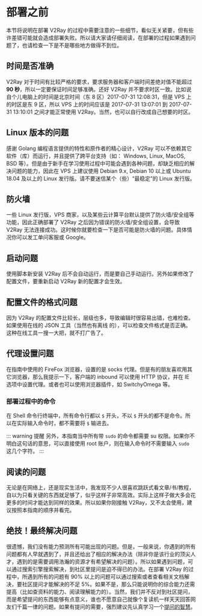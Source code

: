 # 部署之前

本节将说明在部署 V2Ray 的过程中需要注意的一些细节，看似无关紧要，但有些许差错可能就会造成部署失败。所以请大家请仔细阅读，在部署的过程如果遇到问题了，也请检查一下是不是哪些地方做得不到位。

## 时间是否准确

V2Ray 对于时间有比较严格的要求，要求服务器和客户端时间差绝对值不能超过**90 秒**，所以一定要保证时间足够准确。还好 V2Ray 并不要求时区一致。比如说自个儿电脑上的时间是北京时间（东 8 区）2017-07-31 12:08:31，但是 VPS 上的时区是东 9 区，所以 VPS 上的时间应该是 2017-07-31 13:07:01 到 2017-07-31 13:10:01 之间才能正常使用 V2Ray。当然，也可以自行改成自己想要的时区。

## Linux 版本的问题

感谢 Golang 编程语言提供的特性和原作者的精心设计，V2Ray 可以不依赖其它软件（库）而运行，并且提供了跨平台支持（如： Windows, Linux, MacOS, BSD 等）。但是由于新手在学习使用过程中可能会遇到各种问题，却缺乏相应的解决问题的能力，因此在 VPS 上建议使用 Debian 9.x, Debian 10 以上或 Ubuntu 18.04 及以上的 Linux 发行版。请不要迷信某个（些）“最稳定”的 Linux 发行版。

## 防火墙

一些 Linux 发行版，VPS 商家，以及某些云计算平台默认提供了防火墙/安全组等功能，因此正确部署了 V2Ray 之后因为错误的防火墙/安全组设置，会导致 V2Ray 无法连接成功。这时候你就要检查一下是否可能是防火墙的问题。具体情况你可以发工单问客服或 Google。

## 启动问题

使用脚本新安装 V2Ray 后不会自动运行，而是要自己手动运行。另外如果修改了配置文件，要重新启动 V2Ray 新的配置才会生效。

## 配置文件的格式问题

因为 V2Ray 的配置文件比较长，层级也多，导致编辑时很容易出错，也难检查。如果使用在线的 JSON 工具（当然也有离线 的），可以检查文件格式是否正确。这种在线工具一搜一大把，就不打广告了。

## 代理设置问题

在指南中使用的 FireFox 浏览器，设置的是 socks 代理。但是有的朋友喜欢用其它浏览器，那么我提示一下，客户端的 inbound 可以使用 HTTP 协议，并在 IE 选项中设置代理。或者也可以使用浏览器插件，如 SwitchyOmega 等。

### 部署过程中的命令

在 Shell 命令行终端中，所有命令行都以 `$` 开头，不以 `$` 开头的都不是命令。所以在实际输入命令时，都不需要将 `$` 输进去。

::: warning 提醒
另外，本指南当中所有带 `sudo` 的命令都需要 su 权限。如果你不明白这句话的意思，可以直接使用 root 账户，则在输入命令时不需要输入 `sudo` 这几个字符。
:::

## 阅读的问题

无论是在网络上，还是现实生活中，我发现不少人很喜欢跳跃式看文章/书/教程，自以为只看关键的东西就足够了，似乎这样子非常高效。实际上这样子做大多会花更多的时间才能达到同样的效果。所以如果你刚接触 V2Ray，又不太会使用，建议按照本指南的顺序并看完。

## 绝技！最终解决问题

很遗憾，我们没有能力预测所有可能出现的问题。但是，一般来说，你遇到的所有问题都有人早就遇到了，并且还给出了相应的解决办法（除非你是该行业的顶尖人才，遇到的是需要调用浩瀚的资源才有希望解决的问题）。所以如果遇到问题，可以通过搜索引擎搜索解决，到社区里提问是迫不得已的办法。在部署 V2Ray 的过程中，所遇到所有的问题有 90% 以上的问题可以通过搜索或者查看相关文档解决，要社区提问才能解决的不足 5%。如果不是，那么只能说明你的综合能力还需提高（比如查资料的能力、阅读理解能力的）。当然，我们并不反对到社区提问，而是希望提问的东西能够有点意义，谁也不愿意自己就像个复读机一样天天回答网友们千篇一律的问题。如果有提问的需要，强烈建议先认真学习一个[提问的智慧](https://github.com/ryanhanwu/How-To-Ask-Questions-The-Smart-Way/blob/master/README-zh_CN.md)。
